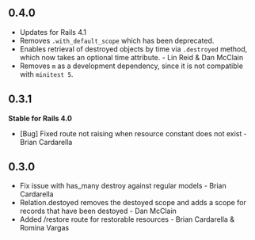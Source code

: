 ## 0.4.0

* Updates for Rails 4.1
* Removes `.with_default_scope` which has been deprecated.
* Enables retrieval of destroyed objects by time via `.destroyed`
  method, which now takes an optional time attribute. - Lin Reid & Dan
McClain
* Removes `m` as a development dependency, since it is not compatible
  with `minitest 5`.

## 0.3.1
**Stable for Rails 4.0**

* [Bug] Fixed route not raising when resource constant does not exist -
  Brian Cardarella

## 0.3.0

* Fix issue with has_many destroy against regular models - Brian
  Cardarella
* Relation.destoyed removes the destoyed scope and adds a scope 
  for records that have been destoyed - Dan McClain
* Added /restore route for restorable resources - Brian Cardarella &
  Romina Vargas
